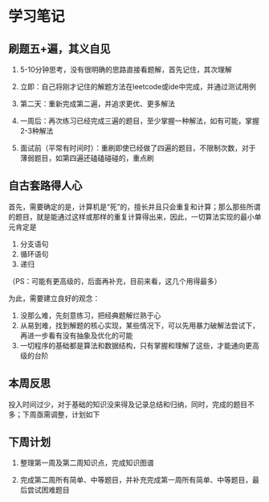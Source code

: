 # 学习笔记

## 刷题五+遍，其义自见

1. 5-10分钟思考，没有很明确的思路直接看题解，首先记住，其次理解

2. 立即：自己将刚才记住的解题方法在leetcode或ide中完成，并通过测试用例
3. 第二天：重新完成第二遍，并追求更优、更多解法
4. 一周后：再次练习已经完成三遍的题目，至少掌握一种解法，如有可能，掌握2-3种解法
5. 面试前（平常有时间时）：重刷即使已经做了四遍的题目，不限制次数，对于薄弱题目，如第四遍还磕磕碰碰的，重点刷

## 自古套路得人心

首先，需要确定的是，计算机是“死”的，擅长并且只会重复和计算；那么那些所谓的题目，就是能通过这样或那样的重复计算得出来，因此，一切算法实现的最小单元肯定是

1. 分支语句
2. 循环语句
3. 递归

（PS：可能有更高级的，后面再补充，目前来看，这几个用得最多）

为此，需要建立良好的观念：

1. 没那么难，先刻意练习，把经典题解烂熟于心
2. 从易到难，找到解题的核心实现，某些情况下，可以先用暴力破解法尝试下，再进一步看有没有抽象及优化的可能
3. 一切程序的基础都是算法和数据结构，只有掌握和理解了这些，才能通向更高级的台阶

## 本周反思

投入时间过少，对于基础的知识没来得及记录总结和归纳，同时，完成的题目不多；下周亟需调整，计划如下

## 下周计划

1. 整理第一周及第二周知识点，完成知识图谱

2. 完成第二周所有简单、中等题目，并补充完成第一周所有简单、中等题目，最后尝试困难题目